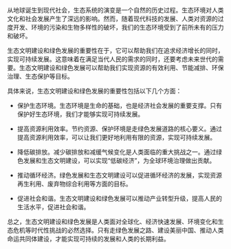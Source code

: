 从地球诞生到现代社会，生态系统的演变是一个自然的历史过程。生态环境对人类文化和社会发展产生了深远的影响。然而，随着现代科技的发展、人类对资源的过度开发、环境的污染和生物多样性的破坏，我们的生态环境受到了前所未有的压力和破坏。

生态文明建设和绿色发展的重要性在于，它可以帮助我们在追求经济增长的同时，实现可持续发展。这意味着在满足当代人民的需求的同时，还要考虑未来世代的需要。生态文明建设和绿色发展可以帮助我们实现资源的有效利用、节能减排、环保治理、生态保护等目标。



具体来说，生态文明建设和绿色发展的重要性包括以下几个方面：

- 保护生态环境。生态环境是生命的基础，也是经济社会发展的重要支撑。只有保护好生态环境，我们才能够实现可持续发展。

- 提高资源利用效率。节约资源、保护环境是走绿色发展道路的核心要义。通过提高资源利用效率，可以让我们更好地利用有限的资源，实现可持续发展。

- 降低碳排放。减少碳排放和减缓气候变化是人类面临的重大挑战之一。通过绿色发展和生态文明建设，可以实现“低碳经济”，为全球环境治理做出贡献。

- 推动循环经济。绿色发展和生态文明建设可以促进循环经济的发展，实现资源再生利用、废弃物综合利用等方面的目标。

- 促进社会和谐。生态文明建设和绿色发展可以推动产业转型升级，提高人民的生活水平，促进社会和谐。



总之，生态文明建设和绿色发展是人类面对全球化、经济快速发展、环境变化和生态危机等时代性挑战的必然选择。只有走绿色发展之路、建设美丽中国、推动人类命运共同体建设，才能实现可持续的发展和人类的长期利益。